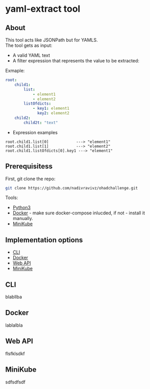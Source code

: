# yaml-extract tool

## About
This tool acts like JSONPath but for YAMLS.<br />
The tool gets as input:
* A valid YAML text
* A filter expression that represents the value to be extracted:

Exmaple:

```yaml
root:
    child1:
        list:
            - element1
            - element2
        listOfdicts:
            - key1: element1
              key2: element2
    child2:
        child2t: "text"
```
* Expression examples

```shell
root.child1.list[0]            ---> "element1"
root.child1.list[1]            ---> "element2"
root.child1.listOfdicts[0].key1 ---> "element1"
```
## Prerequisitess
First, git clone the repo:
```sh
git clone https://github.com/nadivravivz/ohadchallenge.git
``` 

Tools:
* [Python3](https://www.python.org/downloads/)
* [Docker](https://docs.docker.com/get-docker/) - make sure docker-compose inlucded, if not - install it manually.
* [MiniKube](https://minikube.sigs.k8s.io/docs/start/)

## Implementation options
* [CLI](#cli)
* [Docker](#docker)
* [Web API](#web-api)
* [MiniKube](#minikube)

## CLI
blabllba

## Docker
lablalbla

## Web API
flsfklsdkf

## MiniKube
sdfsdfsdf